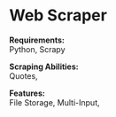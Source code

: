 # Web Scraper

**Requirements:**   
Python, Scrapy

**Scraping Abilities:**  
Quotes,

**Features:**  
File Storage, Multi-Input,

